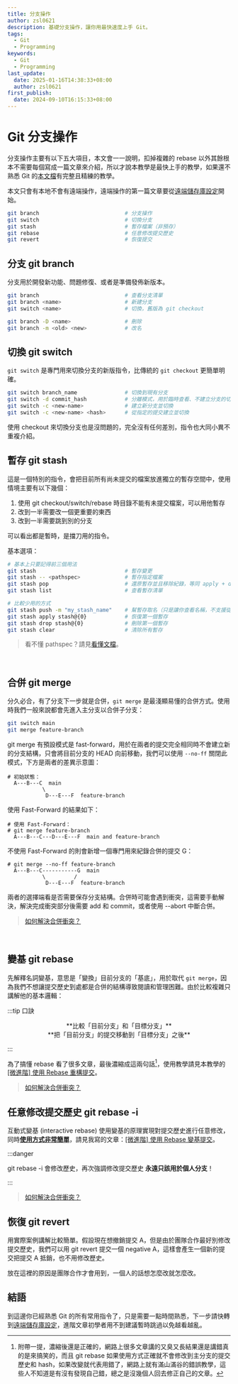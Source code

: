 ```yaml
---
title: 分支操作
author: zsl0621
description: 基礎分支操作，讓你用最快速度上手 Git。
tags:
  - Git
  - Programming
keywords:
  - Git
  - Programming
last_update:
  date: 2025-01-16T14:38:33+08:00
  author: zsl0621
first_publish:
  date: 2024-09-10T16:15:33+08:00
---
```


# Git 分支操作

分支操作主要有以下五大項目，本文會一一說明，扣掉複雜的 rebase 以外其餘根本不需要每個寫成一篇文章來介紹，所以才說本教學是最快上手的教學，如果還不熟悉 Git 的[本文檔](../preliminaries/introduction)有完整且精練的教學。

本文只會有本地不會有遠端操作，遠端操作的第一篇文章要從[遠端儲存庫設定](../remote/setup)開始。

```sh
git branch                           # 分支操作
git switch                           # 切換分支
git stash                            # 暫存檔案（非預存）
git rebase                           # 任意修改提交歷史
git revert                           # 恢復提交
```

## 分支 git branch

分支用於開發新功能、問題修復、或者是準備發佈新版本。

```sh
git branch                           # 查看分支清單
git branch <name>                    # 新建分支
git switch <name>                    # 切換，舊版為 git checkout

git branch -D <name>                 # 刪除
git branch -m <old> <new>            # 改名
```

## 切換 git switch

`git switch` 是專門用來切換分支的新版指令，比傳統的 `git checkout` 更簡單明確。

```sh
git switch branch_name               # 切換到現有分支
git switch -d commit_hash            # 分離模式，用於臨時查看、不建立分支的切換，d=detach
git switch -c <new-name>             # 建立新分支並切換
git switch -c <new-name> <hash>      # 從指定的提交建立並切換
```

使用 checkout 來切換分支也是沒問題的，完全沒有任何差別，指令也大同小異不重複介紹。

## 暫存 git stash

這是一個特別的指令，會把目前所有尚未提交的檔案放進獨立的暫存空間中，使用情境主要有以下幾個：

1. 使用 git checkout/switch/rebase 時目錄不能有未提交檔案，可以用他暫存
2. 改到一半需要改一個更重要的東西
3. 改到一半需要跳到別的分支

可以看出都是暫時，是擋刀用的指令。

基本選項：

```sh
# 基本上只要記得前三個用法
git stash                            # 暫存變更
git stash -- <pathspec>              # 暫存指定檔案
git stash pop                        # 還原暫存並且移除紀錄，等同 apply + drop
git stash list                       # 查看暫存清單

# 比較少用的方式
git stash push -m "my_stash_name"    # 幫暫存取名（只是讓你查看名稱，不支援從名稱恢復）
git stash apply stash@{0}            # 恢復第一個暫存
git stash drop stash@{0}             # 刪除第一個暫存
git stash clear                      # 清除所有暫存
```

> 看不懂 pathspec？請見[看懂文檔](../preliminaries/read-git-docs)。

<br/>

## 合併 git merge

分久必合，有了分支下一步就是合併，`git merge` 是最淺顯易懂的合併方式。使用時我們一般來說都會先進入主分支以合併子分支：

```sh
git switch main
git merge feature-branch
```

git merge 有預設模式是 fast-forward，用於在兩者的提交完全相同時不會建立新的分支結構，只會將目前分支的 HEAD 向前移動，我們可以使用 `--no-ff` 關閉此模式，下方是兩者的差異示意圖：

```
# 初始狀態：
  A---B---C  main
           \
            D---E---F  feature-branch
```

使用 Fast-Forward 的結果如下：

```
# 使用 Fast-Forward：
# git merge feature-branch
  A---B---C---D---E---F  main and feature-branch
```

不使用 Fast-Forward 的則會新增一個專門用來紀錄合併的提交 G：

```
# git merge --no-ff feature-branch
  A---B---C-----------G  main
           \         /
            D---E---F  feature-branch
```

兩者的選擇端看是否需要保存分支結構。合併時可能會遇到衝突，這需要手動解決，解決完成衝突部分後需要 add 和 commit，或者使用 --abort 中斷合併。

> [如何解決合併衝突？](../preliminaries/keyword#進階)

<br/>

## 變基 git rebase

先解釋名詞變基，意思是「變換」目前分支的「基底」，用於取代 `git merge`，因為我們不想讓提交歷史到處都是合併的結構導致閱讀和管理困難。由於比較複雜只講解他的基本邏輯：

:::tip 口訣

<center>**比較「目前分支」和「目標分支」**</center>
<center>**把「目前分支」的提交移動到「目標分支」之後**</center>

:::

為了搞懂 rebase 看了很多文章，最後濃縮成這兩句話[^compress]，使用教學請見本教學的 [[微進階] 使用 Rebase 重構提交](../history-manipulation/rebase)。

[^compress]: 附帶一提，濃縮後還是正確的，網路上很多文章講的又臭又長結果還是講錯真的是來搞笑的，而且 git rebase 如果使用方式正確就不會修改到主分支的提交歷史和 hash，如果改變就代表用錯了，網路上就有滿山滿谷的錯誤教學，這些人不知道是有沒有發現自己錯，總之是沒幾個人回去修正自己的文章。

> [如何解決合併衝突？](../preliminaries/keyword#進階)

## 任意修改提交歷史 git rebase -i

互動式變基 (interactive rebase) 使用變基的原理實現對提交歷史進行任意修改，同時<u>**使用方式非常簡單**</u>，請見我寫的文章：[[微進階] 使用 Rebase 變基提交](../history-manipulation/interactive-rebase)。

:::danger

git rebase -i 會修改歷史，再次強調修改提交歷史 **永遠只該用於個人分支**！

:::

> [如何解決合併衝突？](../preliminaries/keyword#進階)

## 恢復 git revert

用實際案例講解比較簡單。假設現在想撤銷提交 A，但是由於團隊合作最好別修改提交歷史，我們可以用 git revert 提交一個 negative A，這樣會產生一個新的提交把提交 A 抵銷，也不用修改歷史。

放在這裡的原因是團隊合作才會用到，一個人的話想怎麼改就怎麼改。

## 結語

到這邊你已經熟悉 Git 的所有常用指令了，只是需要一點時間熟悉，下一步請快轉到[遠端儲存庫設定](../remote/setup)，進階文章初學者用不到建議暫時跳過以免越看越亂。
